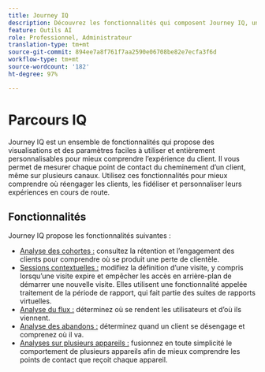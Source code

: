 ```yaml
---
title: Journey IQ
description: Découvrez les fonctionnalités qui composent Journey IQ, un ensemble de fonctionnalités faisant partie d’Adobe Analytics.
feature: Outils AI
role: Professionnel, Administrateur
translation-type: tm+mt
source-git-commit: 894ee7a8f761f7aa2590e06708be82e7ecfa3f6d
workflow-type: tm+mt
source-wordcount: '182'
ht-degree: 97%

---
```



# Parcours IQ

Journey IQ est un ensemble de fonctionnalités qui propose des visualisations et des paramètres faciles à utiliser et entièrement personnalisables pour mieux comprendre l’expérience du client. Il vous permet de mesurer chaque point de contact du cheminement d’un client, même sur plusieurs canaux. Utilisez ces fonctionnalités pour mieux comprendre où réengager les clients, les fidéliser et personnaliser leurs expériences en cours de route.

## Fonctionnalités

Journey IQ propose les fonctionnalités suivantes :

* [Analyse des cohortes :](visualizations/cohort-table/cohort-analysis.md) consultez la rétention et l’engagement des clients pour comprendre où se produit une perte de clientèle.
* [Sessions contextuelles :](../../components/vrs/vrs-report-time-processing.md) modifiez la définition d’une visite, y compris lorsqu’une visite expire et empêcher les accès en arrière-plan de démarrer une nouvelle visite. Elles utilisent une fonctionnalité appelée traitement de la période de rapport, qui fait partie des suites de rapports virtuelles.
* [Analyse du flux :](visualizations/c-flow/flow.md) déterminez où se rendent les utilisateurs et d’où ils viennent.
* [Analyse des abandons :](visualizations/fallout/fallout-flow.md) déterminez quand un client se désengage et comprenez où il va.
* [Analyses sur plusieurs appareils :](../../components/cda/overview.md) fusionnez en toute simplicité le comportement de plusieurs appareils afin de mieux comprendre les points de contact que reçoit chaque appareil.
